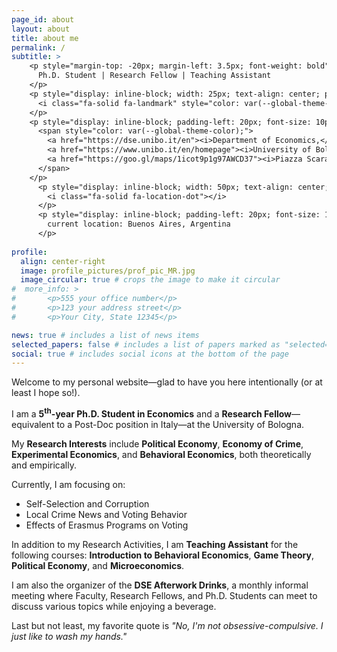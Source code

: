 ```yaml
---
page_id: about
layout: about
title: about me
permalink: /
subtitle: >
    <p style="margin-top: -20px; margin-left: 3.5px; font-weight: bold">
      Ph.D. Student | Research Fellow | Teaching Assistant
    </p>
    <p style="display: inline-block; width: 25px; text-align: center; position: absolute; top: 0; font-size: 10pt; margin-top: -30px;">
      <i class="fa-solid fa-landmark" style="color: var(--global-theme-color);"></i>
    </p>
    <p style="display: inline-block; padding-left: 20px; font-size: 10pt;">
      <span style="color: var(--global-theme-color);">
        <a href="https://dse.unibo.it/en"><i>Department of Economics,</i></a>
        <a href="https://www.unibo.it/en/homepage"><i>University of Bologna</i></a> <br>
        <a href="https://goo.gl/maps/1icot9p1g97AWCD37"><i>Piazza Scaravilli 2, 40126, Bologna</i></a> <br>
      </span>
    </p>
      <p style="display: inline-block; width: 50px; text-align: center; position: absolute; top: 0; margin-top: -30px; font-size: 10pt;">
        <i class="fa-solid fa-location-dot"></i>
      </p>
      <p style="display: inline-block; padding-left: 20px; font-size: 10pt">
        current location: Buenos Aires, Argentina
      </p>
  
profile:
  align: center-right
  image: profile_pictures/prof_pic_MR.jpg
  image_circular: true # crops the image to make it circular
#  more_info: >
#       <p>555 your office number</p>
#       <p>123 your address street</p>
#       <p>Your City, State 12345</p>

news: true # includes a list of news items
selected_papers: false # includes a list of papers marked as "selected={true}"
social: true # includes social icons at the bottom of the page
---
```


Welcome to my personal website&mdash;glad to have you here intentionally (or at least I hope so!).

I am a <b style="color: $white-color;">5<sup>th</sup>-year Ph.D. Student in Economics</b> and a <b style="color: $white-color;">Research Fellow</b>&mdash;equivalent to a Post-Doc position in Italy&mdash;at the University of Bologna.

My <b style="color: $white-color;">Research Interests</b> include <b style="color: $white-color;">Political Economy</b>, <b style="color: $white-color;">Economy of Crime</b>, <b style="color: $white-color;">Experimental Economics</b>, and <b style="color: $white-color;">Behavioral Economics</b>, both theoretically and empirically.

Currently, I am focusing on:
 <ul>
  <li>Self-Selection and Corruption</li>
  <li>Local Crime News and Voting Behavior</li>
  <li>Effects of Erasmus Programs on Voting</li>
</ul>

In addition to my Research Activities, I am <b style="color: $white-color;">Teaching Assistant</b> for the following courses: <b style="color: $white-color;">Introduction to Behavioral Economics</b>, <b style="color: $white-color;">Game Theory</b>, <b style="color: $white-color;">Political Economy</b>, and <b style="color: $white-color;">Microeconomics</b>.

I am also the organizer of the <b style="color: $white-color;">DSE Afterwork Drinks</b>, a monthly informal meeting where Faculty, Research Fellows, and Ph.D. Students can meet to discuss various topics while enjoying a beverage.

Last but not least, my favorite quote is <i>"No, I'm not obsessive-compulsive. I just like to wash my hands."</i>
